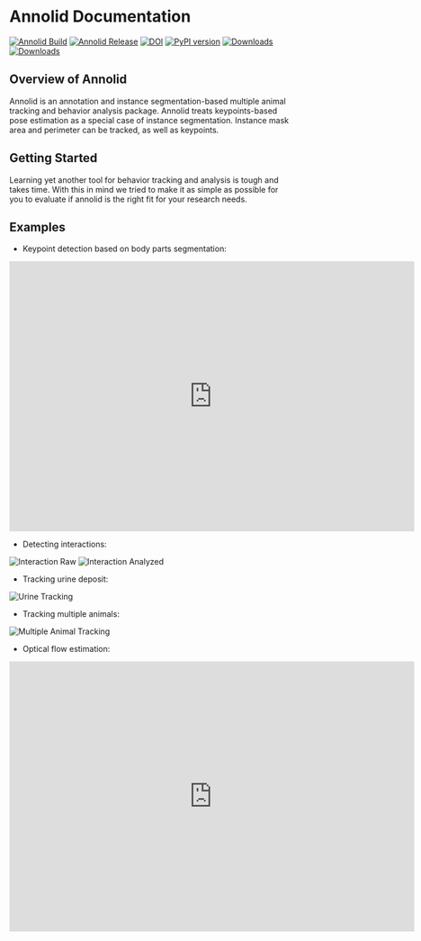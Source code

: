 # Annolid Documentation

[![Annolid Build](https://github.com/healthonrails/annolid/workflows/Annolid%20CI/badge.svg)](https://github.com/healthonrails/annolid/actions)
[![Annolid Release](https://github.com/healthonrails/annolid/workflows/Upload%20Python%20Package/badge.svg)](https://github.com/healthonrails/annolid/actions)
[![DOI](https://zenodo.org/badge/290017987.svg)](https://zenodo.org/badge/latestdoi/290017987)
[![PyPI version](https://badge.fury.io/py/annolid.svg)](https://badge.fury.io/py/annolid)
[![Downloads](https://pepy.tech/badge/annolid)](https://pepy.tech/project/annolid)
[![Downloads](https://pepy.tech/badge/annolid/month)](https://pepy.tech/project/annolid)

## Overview of Annolid

Annolid is an annotation and instance segmentation-based multiple animal tracking and behavior analysis package. Annolid treats keypoints-based pose estimation as a special case of instance segmentation. Instance mask area and perimeter can be tracked, as well as keypoints.

## Getting Started

Learning yet another tool for behavior tracking and analysis is tough and takes time. With this in mind we tried to make it as simple as possible for you to evaluate if annolid is the right fit for your research needs.

## Examples

- Keypoint detection based on body parts segmentation:

<iframe width="720" height="480" src="https://www.youtube.com/embed/op3A4_LuVj8" frameborder="0" allowfullscreen="true"> </iframe>

- Detecting interactions:

![Interaction Raw](../images/interaction_raw.gif)
![Interaction Analyzed](../images/interaction_analyzed.gif)

- Tracking urine deposit:

![Urine Tracking](../images/urine_tracking.png)

- Tracking multiple animals:

![Multiple Animal Tracking](../images/mutiple_animal_tracking.png)

- Optical flow estimation:

<iframe width="720" height="480" src="https://www.youtube.com/embed/EpQ9JPZgcYE" frameborder="0" allowfullscreen="true"> </iframe>
